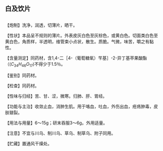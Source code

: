 ## 白及饮片

## 

## 

【炮制】洗净，润透，切薄片，晒干。

【性状】本品呈不规则的薄片。外表皮灰白色至灰棕色，或黄白色。切面类白色至黄白色，角质样，半透明，维管束小点状，散生。质脆。气微，味苦，嚼之有黏性。

【含量测定】同药材，含1,4-二［4-（葡萄糖氧）苄基］-2-异丁基苹果酸酯（$( C _ { 3 4 } H _ { 4 6 } O _ { 1 7 } )$不得少于1.5％。

【鉴别】同药材。

【检查】同药材。

【性味与归经】苦、甘、涩，微寒。归肺、肝、胃经。

【功能与主治】收敛止血，消肿生肌。用于咯血，吐血，外伤出血，疮疡肿毒，皮肤皲裂。

【用法与用量】6～15g；研末吞服3～6g。外用适量。

【注意】不宜与川乌、制川乌、草乌、制草乌、附子同用。

【贮藏】置通风干燥处。